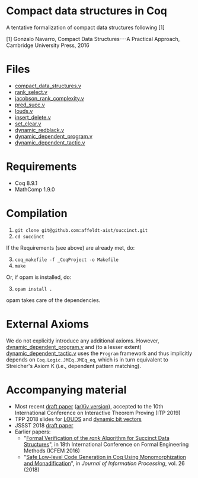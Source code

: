 # Compact data structures in Coq

A tentative formalization of compact data structures following [1]

[1] Gonzalo Navarro, Compact Data Structures---A Practical Approach, Cambridge University Press, 2016

# Files

- [compact_data_structures.v](compact_data_structures.v)
- [rank_select.v](rank_select.v)
- [jacobson_rank_complexity.v](jacobson_rank_complexity.v)
- [pred_succ.v](pred_succ.v)
- [louds.v](louds.v)
- [insert_delete.v](insert_delete.v)
- [set_clear.v](set_clear.v)
- [dynamic_redblack.v](dynamic_redblack.v)
- [dynamic_dependent_program.v](dynamic_dependent_program.v)
- [dynamic_dependent_tactic.v](dynamic_dependent_tactic.v)

# Requirements

- Coq 8.9.1
- MathComp 1.9.0

# Compilation

1. `git clone git@github.com:affeldt-aist/succinct.git`
2. `cd succinct`

If the Requirements (see above) are already met, do:

3. `coq_makefile -f _CoqProject -o Makefile`
4. `make`

Or, if opam is installed, do:

3. `opam install .`

opam takes care of the dependencies.

# External Axioms

We do not explicitly introduce any additional axioms. However, [dynamic_dependent_program.v](dynamic_dependent_program.v) and (to a lesser 
extent) [dynamic_dependent_tactic.v](dynamic_dependent_tactic.v) uses the `Program` framework and thus implicitly depends on `Coq.Logic.JMEq.JMEq_eq`, 
which is in turn equivalent to Streicher's Axiom K (i.e., dependent pattern matching).

# Accompanying material

- Most recent [draft paper](201903/compact-20190331.pdf) ([arXiv version](https://arxiv.org/pdf/1904.02809.pdf)), accepted to the 10th International Conference on 
  Interactive Theorem Proving (ITP 2019)
- TPP 2018 slides for [LOUDS](tpp2018/slides_louds_en.pdf) and [dynamic
  bit vectors](tpp2018/slides_dynamic.pdf)
- JSSST 2018 [draft paper](jssst2018/compact.pdf)
- Earlier papers:
  * "[Formal Verification of the *rank* Algorithm for Succinct Data Structures](http://www.math.nagoya-u.ac.jp/~garrigue/papers/succinct-icfem2016.pdf)", in 
    18th International Conference on Formal Engineering Methods (ICFEM 2016)
  * "[Safe Low-level Code Generation in Coq Using Monomorphization and Monadification](http://www.math.nagoya-u.ac.jp/~garrigue/papers/JIP-26_54.pdf)", in 
    *Journal of Information Processing*, vol. 26 (2018)
